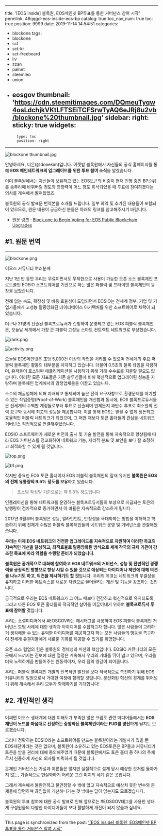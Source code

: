 
---
title: '[EOS Inside] 블록원, EOS메인넷 BP투표를 통한 거버넌스 참여 시작'
permlink: 48qqgd-eos-inside-eos-bp
catalog: true
toc_nav_num: true
toc: true
position: 9999
date: 2019-11-14 14:54:51
categories:
- blockone
tags:
- blockone
- sct
- sct-kr
- sct-freeboard
- liv
- zzan
- palnet
- steemleo
- union
- eosgov
thumbnail: 'https://cdn.steemitimages.com/DQmeuTyqw4osLdchjkVKtLFTSEiTCFSrwTyAQ6eJRj8u2vb/blockone%20thumbnail.jpg'
sidebar:
    right:
        sticky: true
widgets:
    -
        type: toc
        position: right
---


![blockone thumbnail.jpg](https://cdn.steemitimages.com/DQmeuTyqw4osLdchjkVKtLFTSEiTCFSrwTyAQ6eJRj8u2vb/blockone%20thumbnail.jpg)

안녕하세요, 디온(@donekim)입니다. 어젯밤 블록원에서 자신들의 공식 홈페이지를 통해 **EOS 메인네트워크의 업그레이드를 위한 투표 참여 소식**을 알렸습니다.

이미 블록원에서는 자신들이 보유하고 있는 EOS토큰의 비중이 현재 진행 중인 BP순위를 송두리째 바꿔버릴 정도의 영향력이 어느 정도 희석되었을 때 투표에 참여하겠다는 의사를 계속해서 밝혀왔었죠.

블록원의 공식 발표문 번역본을 소개를 드립니다. 일부 의역 및 추가된 내용들이 포함되어 있으므로, 원문 내용이 궁금하신 분들은 아래의 링크를 참고해주시기 바랍니다.


- 원문 링크 : [Block.one to Begin Voting for EOS Public Blockchain Upgrades](https://block.one/news/blockone-to-begin-voting-for-eos-public-blockchain-upgrades/)


## #1. 원문 번역
---
![blockone.png](https://cdn.steemitimages.com/DQmY6kARjnyAoSHFtb4Xw7a2nqa66xq6jCoN5kDxgq1gTDS/blockone.png)


이오스 커뮤니티 여러분께

지난 1년 반 동안 우리는 무료이면서도 무제한으로 사용이 가능한 오픈 소스 블록체인 프로토콜인 EOSIO 소프트웨어를 기반으로 하는 많은 퍼블릭 및 프라이빗 블록체인의 등장을 보았습니다.

전례 없는 속도, 확장성 및 비용 효율성이 도입되면서 EOSIO는 전세계 정부, 기업 및 기업가들에게 고성능 탈중앙화된 데이터베이스 아키텍처를 위한 소프트웨어로 채택이 되었습니다.

더구나 21명의 선출된 블록프로듀서가 런칭하여 운영되고 있는 EOS 퍼블릭 블록체인은, 오늘날 세계에서 가장 큰 퍼블릭 고성능 스마트 컨트랙트 네트워크로 부상했습니다. 

![rank.png](https://cdn.steemitimages.com/DQmTKwNdXSp8Jj4beWLPEaXs8EbX9xTy2ASLm598EfAV9uG/rank.png)

![activity.png](https://cdn.steemitimages.com/DQmPKj1q2uBtXedze9EWHrNyrV9ZSVVifdSWBshEDyH452s/activity.png)

오늘날 EOS메인넷은 초당 5,000건 이상의 작업을 처리할 수 있으며 전세계의 주요 퍼블릭 블록체인 활동의 대부분을 차지하고 있습니다.  더불어 0.5초의 블록 타임을 자랑하며, 유저들이 호스팅된 애플리케이션을 사용하기 위해 거래 수수료를 지불할 필요도 없습니다. 이러한 모든 지표들은 기존 솔루션들에 비해 혁신적으로 업그레이된 성능을 자랑하며 블록체인 업계에서의 경쟁업체들을 이끌고 있습니다.

소수의 채굴업체에 의해 지배되고 통제되며 높은 전력 요구사항으로 환경문제를 야기할 수 있는 작업증명(Proof-of-Work) 블록체인을 개선함과 동시에, EOS 블록프로듀서들은 전세계의 수백만 계정들로부터 투표로 선출되며 언제든지 과반수 투표로 최소한의 전력 요구와 동시에 최고의 성능을 제공합니다. 이를 통해 EOS는 믿을 수 없게 정돈되고 효율적인 퍼블릭 네트워크가 되었으며, 그 어떤 때보다 토큰 홀더들의 관심을 네트워크 거버넌스 직접적으로 연결해주었습니다.

 EOSIO 소프트웨어가 새로운 버전의 출시 및 기술 발전을 통해 지속적으로 향상됨에 따라 EOS 거버넌스를 정교화하여 네트워크 기능, 지리적 분포 및 보안을 보다 잘 조정하고 최적화할 수 있게 될 것입니다.

![top.png](https://cdn.steemitimages.com/DQmThx87WrtWdV13JciWCoc2EK1FUSeyjLmAYYyd8cAPtpY/top.png)

![b1.png](https://cdn.steemitimages.com/DQmdM9HKefS78PQWsWGLz6Y65vSxBKKVGdnYVFCWBqcsW1e/b1.png)

작지만 중요한 EOS 토큰 홀더이자 EOS 퍼블릭 블록체인의 잠재 유저인 **블록원은 EOS의 전체 유통량의 9.5% 정도를 보유**하고 있습니다. 

> 포스팅 작성일 기준으로는 약 9.3% 정도입니다

인플레이션을 통해 네트워크를 운영하는 블록프로듀서들의 보상으로 지급되는 토큰의 발행량이 점차적으로 증가하면서 이 비율은 지속적으로 감소하게 됩니다.

2017년 6월부터 블록원은 성능, 얼라인먼트, 안정성을 극대화하는 방법을 이해하고 학습하기 위해 전체계 수많은 퍼블릭 블록체인들의 네트워크 운영 및 거버넌스를 관찰해왔습니다. 

**우리는 이제 EOS 네트워크의 건전한 업그레이드를 지속적으로 지원하여 이러한 목표의 지속적인 개선을 달성하고, 최적효율로 탈중앙화된 방식으로 세계 각국의 규제 기관이 강조한 목표에 따라 역할을 수행할 준비가 되었습니다.**

**블록원은 공개적으로 대화에 참여하고 EOS 네트워크의 거버넌스, 성능 및 전반적인 경쟁력을 긍정적인 방향으로 향상 시킬 수 있을 것으로 예상되는 아이디어나 제안에 대해 의견을 나누기도 하고, 의견을 제시하기도 할 것**입니다. 우리의 목표는 네트워크의 무결성을 유지하고 이러한 메트릭스를 새로운 차원으로 끌어올리는 개선 및 기능을 강조하는 것입니다.

궁극적으로 우리는 EOS 네트워크가 그 어느 때보다 건강하고 혁신적으로 유지되도록 , 그리고 다른 EOS 토큰 홀더들의 적극적인 참여를 이끌어내기 위하여 **블록프로듀서 투표에 참여할 것**입니다.

우리는 소셜미디어에서 #EOSGOV라는 해시태그를 사용하여 EOS 퍼블릭 블록체인 거버넌스 모범 사례에 대한 생각과 아이디어를 수집하고자 합니다. 많은 사람들이 고려하거 생각해볼 수 있는 유익한 아이디어를 제공하고자 하는 모든 사람들의 행동을 촉구하여 전세계 유권자들에게 새로운 기회를 제공할 수 있기를 희망합니다. 

오픈 소스 협업의 힘은 블록원의 정체성과 미션의 핵심입니다. EOSIO 커뮤니티의 모든 곳에서 느껴지는 진보에 대한 열정은 계속해서 우리의 기대를 뛰어 넘고 있으며, 우리를 더욱 노력하게끔 만들어주는 원동력이자, 우리 팀의 영감이 되어줍니다. 

우리는 퍼블릭 블록체인 개발의 반복적인 발전을 보다 적극적으로 촉진하기 위해 EOS 커뮤니티의 일원으로서 거대한 여정에 함께할 것입니다. 분산화된 혁신의 경계를 뛰어넘기 위해 계속해서 우리 모두가 함께하기를 기대합니다! 


## #2. 개인적인 생각
---

어쩌면 이오스 생태계에 대한 이해도가 부족한 많은 크립토 관련 미디어들에서는 **EOS재단이 노드를 마음대로 선정하는 중앙화된 블록체인이라는 FUD를 양산**하게 될지도 모르겠습니다. 

그러나 정확히는 EOSIO라는 소프트웨어를 만드는 블록원이라는 개발사가 있을 뿐 EOS재단이라는 것은 없으며, 블록원이 소유하고 있는 EOS토큰은 BP들과 커뮤니티가 토큰을 받을 권리에 대해 동의해주었기 때문에 블록원에서도 토큰 홀더 중 하나의 주체로서 신중하게 자신의 의사를 피력하게 될 것입니다. 

온체인 거버넌스는 가설과 이론들은 많지만 실질적으로 설계 당시 예상한 것처럼 돌아가지 않는, 기술적으로 현실화하기 어려운 그런 미지의 세계 같은 곳입니다. 

그래서 계속해서 불완전하고 불안정할 수 밖에 없고 지속적으로 예상치 못한 변수와 문제들에 당면하며 끊임없이 개선해나가는 것 밖에는 답이 없는지도 모르겠습니다. 

블록원의 투표 참여에 대한 공식 발표로 인해 앞으로는 #EOSGOV태그를 사용한 생태계 구성원들의 다양한 아이디어들이 보다 활발하게 개진이 되지 않을까 싶네요.

- - -

This page is synchronized from the post: ['[EOS Inside] 블록원, EOS메인넷 BP투표를 통한 거버넌스 참여 시작'](https://steemit.com/@donekim/48qqgd-eos-inside-eos-bp)
